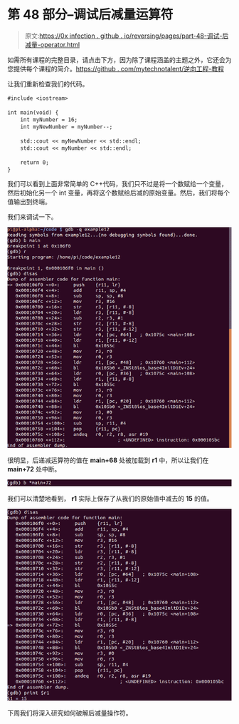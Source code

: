 # 第 48 部分–调试后减量运算符

> 原文:[https://0x infection . github . io/reversing/pages/part-48-调试-后减量-operator.html](https://0xinfection.github.io/reversing/pages/part-48-debugging-post-decrement-operator.html)

如需所有课程的完整目录，请点击下方，因为除了课程涵盖的主题之外，它还会为您提供每个课程的简介。[https://github . com/mytechnotalent/逆向工程-教程](https://github.com/mytechnotalent/Reverse-Engineering-Tutorial)

让我们重新检查我们的代码。

```
#include <iostream>

int main(void) {
    int myNumber = 16;
    int myNewNumber = myNumber--;

    std::cout << myNewNumber << std::endl;
    std::cout << myNumber << std::endl;

    return 0;
}

```

我们可以看到上面非常简单的 C++代码，我们只不过是将一个数赋给一个变量，然后初始化另一个 int 变量，再将这个数赋给后减的原始变量。然后，我们将每个值输出到终端。

我们来调试一下。

![](img/4580b16b5679c0275c53e04080620dfa.png)

很明显，后递减运算符的值在 **main+68** 处被加载到 **r1** 中，所以让我们在 **main+72** 处中断。

![](img/5017ffac42b1e105e60715810863ceac.png)

我们可以清楚地看到， **r1** 实际上保存了从我们的原始值中减去的 **15** 的值。

![](img/fae30d9ac40dc10487f2b88aca1ba1f5.png)

下周我们将深入研究如何破解后减量操作符。